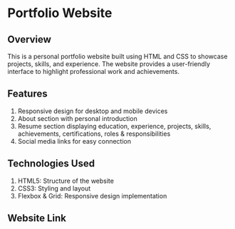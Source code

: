 # Portfolio Website

## Overview
This is a personal portfolio website built using HTML and CSS to showcase projects, skills, and experience. The website provides a user-friendly interface to highlight professional work and achievements.

## Features
1. Responsive design for desktop and mobile devices
2. About section with personal introduction
3. Resume section displaying education, experience, projects, skills, achievements, certifications, roles & responsibilities
4. Social media links for easy connection

## Technologies Used
1. HTML5: Structure of the website
2. CSS3: Styling and layout
3. Flexbox & Grid: Responsive design implementation

## Website Link
